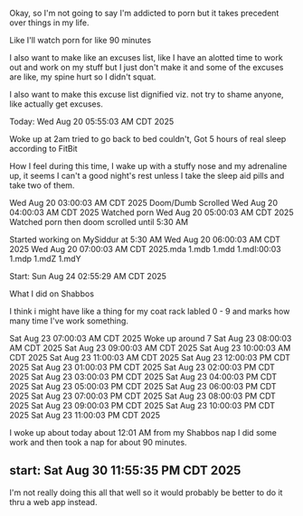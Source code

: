 
Okay, so I'm not going to say I'm addicted to porn but it takes precedent over things in my life. 

Like I'll watch porn for like 90 minutes 

I also want to make like an excuses list, like I have an alotted time to work out and work on my stuff but I just don't make it and some of the excuses are like, my spine hurt so I didn't squat. 

I also want to make this excuse list dignified viz. not try to shame anyone, like actually get excuses. 

Today: Wed Aug 20 05:55:03 AM CDT 2025

Woke up at 2am tried to go back to bed couldn't, 
Got 5 hours of real sleep according to FitBit

How I feel during this time, I wake up with a stuffy nose and my adrenaline up, it seems I can't a good night's rest unless I take the sleep aid pills and take two of them. 


Wed Aug 20 03:00:03 AM CDT 2025
Doom/Dumb Scrolled
Wed Aug 20 04:00:03 AM CDT 2025
Watched porn
Wed Aug 20 05:00:03 AM CDT 2025
Watched porn then doom scrolled until 5:30 AM

Started working on MySiddur at 5:30 AM
Wed Aug 20 06:00:03 AM CDT 2025
Wed Aug 20 07:00:03 AM CDT 2025.mda 1.mdb 1.mdd 1.mdI:00:03 1.mdp 1.mdZ 1.mdY



Start: 
Sun Aug 24 02:55:29 AM CDT 2025

What I did on Shabbos 

I think i might have like a thing for my coat rack labled 0 - 9 and marks how many time I've work something.



Sat Aug 23 07:00:03 AM CDT 2025
Woke up around 7 
Sat Aug 23 08:00:03 AM CDT 2025
Sat Aug 23 09:00:03 AM CDT 2025
Sat Aug 23 10:00:03 AM CDT 2025
Sat Aug 23 11:00:03 AM CDT 2025
Sat Aug 23 12:00:03 PM CDT 2025
Sat Aug 23 01:00:03 PM CDT 2025
Sat Aug 23 02:00:03 PM CDT 2025
Sat Aug 23 03:00:03 PM CDT 2025
Sat Aug 23 04:00:03 PM CDT 2025
Sat Aug 23 05:00:03 PM CDT 2025
Sat Aug 23 06:00:03 PM CDT 2025
Sat Aug 23 07:00:03 PM CDT 2025
Sat Aug 23 08:00:03 PM CDT 2025
Sat Aug 23 09:00:03 PM CDT 2025
Sat Aug 23 10:00:03 PM CDT 2025
Sat Aug 23 11:00:03 PM CDT 2025

I woke up about today about 12:01 AM from my Shabbos nap I did some work and then took a nap for about 90 minutes.




## start: Sat Aug 30 11:55:35 PM CDT 2025

I'm not really doing this all that well so it would probably be better to do it thru a web app instead.

